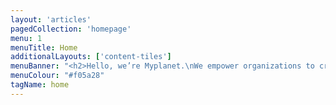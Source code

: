 ```yaml
---
layout: 'articles'
pagedCollection: 'homepage'
menu: 1
menuTitle: Home
additionalLayouts: ['content-tiles']
menuBanner: "<h2>Hello, we’re Myplanet.\nWe empower organizations to create great web & mobile products.</h2>"
menuColour: "#f05a28"
tagName: home
---
```

